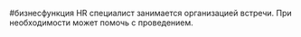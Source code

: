 #бизнесфункция 
HR специалист занимается организацией встречи. При необходимости может помочь с проведением.